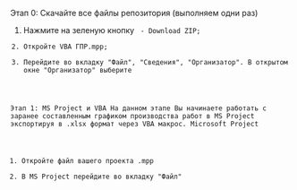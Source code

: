 Этап 0: Скачайте все файлы репозитория (выполняем одни раз)
1. Нажмите на зеленую кнопку <Code> - Download ZIP;
2. Откройте VBA ГПР.mpp;
3. Перейдите во вкладку "Файл", "Сведения", "Организатор". В открытом окне "Организатор" выберите 

Этап 1: MS Project и VBA
На данном этапе Вы начинаете работать с заранее составленным графиком производства работ в MS Project экспортируя в .xlsx формат через VBA макрос.
Microsoft Project
1.	Откройте файл вашего проекта .mpp
2.	В MS Project перейдите во вкладку "Файл"
